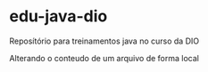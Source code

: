 # edu-java-dio
Reposítório para treinamentos java no curso da DIO

Alterando o conteudo de um arquivo de forma local
